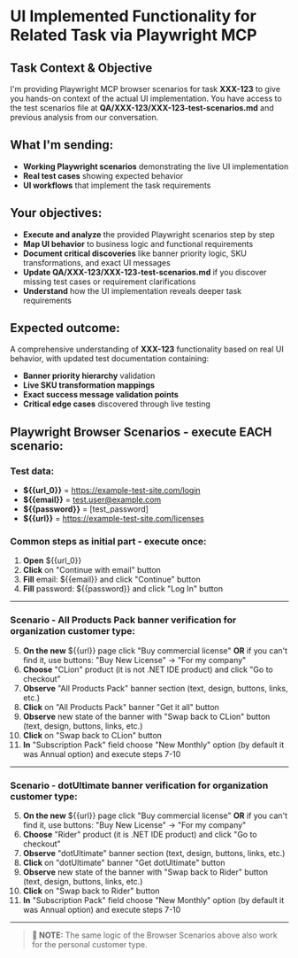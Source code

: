 # UI Implemented Functionality for Related Task via Playwright MCP

## Task Context & Objective

I'm providing Playwright MCP browser scenarios for task **XXX-123** to give you hands-on context of the actual UI implementation.
You have access to the test scenarios file at **QA/XXX-123/XXX-123-test-scenarios.md** and previous analysis from our conversation.

## What I'm sending:

- **Working Playwright scenarios** demonstrating the live UI implementation
- **Real test cases** showing expected behavior
- **UI workflows** that implement the task requirements

## Your objectives:

- **Execute and analyze** the provided Playwright scenarios step by step
- **Map UI behavior** to business logic and functional requirements
- **Document critical discoveries** like banner priority logic, SKU transformations, and exact UI messages
- **Update QA/XXX-123/XXX-123-test-scenarios.md** if you discover missing test cases or requirement clarifications
- **Understand** how the UI implementation reveals deeper task requirements

## Expected outcome:

A comprehensive understanding of **XXX-123** functionality based on real UI behavior, with updated test documentation containing:

- **Banner priority hierarchy** validation
- **Live SKU transformation mappings**
- **Exact success message validation points**
- **Critical edge cases** discovered through live testing

## Playwright Browser Scenarios - execute **EACH** scenario:

### Test data:

- **${{url_0}}** = https://example-test-site.com/login
- **${{email}}** = test.user@example.com
- **${{password}}** = [test_password]
- **${{url}}** = https://example-test-site.com/licenses

### Common steps as initial part - execute once:

1. **Open** ${{url_0}}
2. **Click** on "Continue with email" button
3. **Fill** email: ${{email}} and click "Continue" button
4. **Fill** password: ${{password}} and click "Log In" button

---

### Scenario - All Products Pack banner verification for organization customer type:

5. **On the new** ${{url}} page click "Buy commercial license" **OR** if you can't find it, use buttons: "Buy New License" -> "For my company"
6. **Choose** "CLion" product (it is not .NET IDE product) and click "Go to checkout"
7. **Observe** "All Products Pack" banner section (text, design, buttons, links, etc.)
8. **Click** on "All Products Pack" banner "Get it all" button
9. **Observe** new state of the banner with "Swap back to CLion" button (text, design, buttons, links, etc.)
10. **Click** on "Swap back to CLion" button
11. **In** "Subscription Pack" field choose "New Monthly" option (by default it was Annual option) and execute steps 7-10

---

### Scenario - dotUltimate banner verification for organization customer type:

5. **On the new** ${{url}} page click "Buy commercial license" **OR** if you can't find it, use buttons: "Buy New License" -> "For my company"
6. **Choose** "Rider" product (it is .NET IDE product) and click "Go to checkout"
7. **Observe** "dotUltimate" banner section (text, design, buttons, links, etc.)
8. **Click** on "dotUltimate" banner "Get dotUltimate" button
9. **Observe** new state of the banner with "Swap back to Rider" button (text, design, buttons, links, etc.)
10. **Click** on "Swap back to Rider" button
11. **In** "Subscription Pack" field choose "New Monthly" option (by default it was Annual option) and execute steps 7-10

---

> **📝 NOTE:** The same logic of the Browser Scenarios above also work for the personal customer type.
